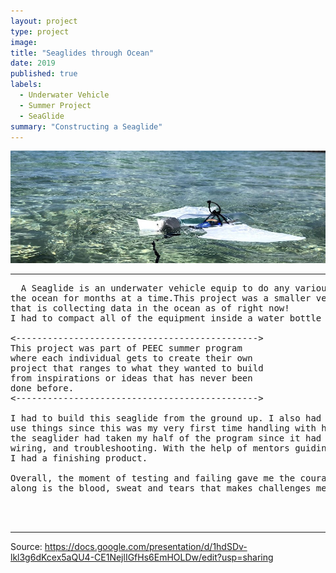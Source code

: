 ```yaml
---
layout: project
type: project
image: 
title: "Seaglides through Ocean"
date: 2019
published: true
labels:
  - Underwater Vehicle
  - Summer Project
  - SeaGlide
summary: "Constructing a Seaglide"
---
```


<img src= img/IMG_8157.jpg>



<hr>

<pre>
  A Seaglide is an underwater vehicle equip to do any various mission that could last in
the ocean for months at a time.This project was a smaller version of an orignal seaglider
that is collecting data in the ocean as of right now!
I had to compact all of the equipment inside a water bottle which was the neatest thing.
  
<---------------------------------------------->
This project was part of PEEC summer program
where each individual gets to create their own
project that ranges to what they wanted to build 
from inspirations or ideas that has never been 
done before.
<---------------------------------------------->

I had to build this seaglide from the ground up. I also had to follow some tutorials on how to
use things since this was my very first time handling with heated and toxic materials. Building 
the seaglider had taken my half of the program since it had consists of dedigning, soldering, 
wiring, and troubleshooting. With the help of mentors guiding me throught the process,
I had a finishing product.

Overall, the moment of testing and failing gave me the courage to not give up because what comes 
along is the blood, sweat and tears that makes challenges memorable and knowledgeable.



</pre>

<hr>

Source: <https://docs.google.com/presentation/d/1hdSDv-lkl3g6dKcex5aQU4-CE1NejlIGfHs6EmHOLDw/edit?usp=sharing>
